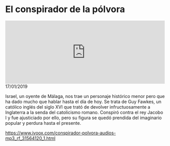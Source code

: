 # El conspirador de la pólvora
<iframe id='audio_88903085' frameborder='0' allowfullscreen='' scrolling='no' height='200' style='width:100%;' src='https://www.ivoox.com/player_ej_31564120_6_1.html' loading='lazy'></iframe>17/01/2019

Israel, un oyente de Málaga, nos trae un personaje histórico menor pero que ha dado mucho que hablar hasta el día de hoy. Se trata de Guy Fawkes, un católico inglés del siglo XVI que trató de devolver infructuosamente a Inglaterra a la senda del catolicismo romano. Conspiró contra el rey Jacobo I y fue ajusticiado por ello, pero su figura se quedó prendida del imaginario popular y perdura hasta el presente.

https://www.ivoox.com/conspirador-polvora-audios-mp3_rf_31564120_1.html
